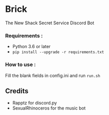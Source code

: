 # Brick
The New Shack Secret Service Discord Bot

### Requirements :

- Python 3.6 or later
- `pip install --upgrade -r requirements.txt`

### How to use :

Fill the blank fields in config.ini and run `run.sh`

## Credits

- Rapptz for discord.py
- SexualRhinoceros for the music bot

